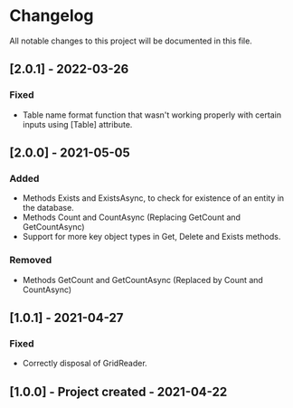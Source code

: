 ﻿# Changelog
All notable changes to this project will be documented in this file.

## [2.0.1] - 2022-03-26
### Fixed
- Table name format function that wasn't working properly with certain inputs using [Table] attribute.

## [2.0.0] - 2021-05-05
### Added
- Methods Exists and ExistsAsync, to check for existence of an entity in the database.
- Methods Count and CountAsync (Replacing GetCount and GetCountAsync)
- Support for more key object types in Get, Delete and Exists methods.
### Removed
- Methods GetCount and GetCountAsync (Replaced by Count and CountAsync)

## [1.0.1] - 2021-04-27
### Fixed
- Correctly disposal of GridReader.

## [1.0.0] - Project created - 2021-04-22